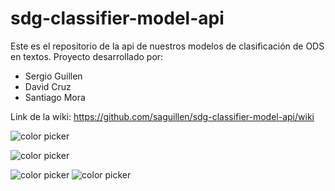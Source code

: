 # sdg-classifier-model-api

Este es el repositorio de la api de nuestros modelos de clasificación de ODS en textos. 
Proyecto desarrollado por:

* Sergio Guillen
* David Cruz
* Santiago Mora 


Link de la wiki: https://github.com/saguillen/sdg-classifier-model-api/wiki


![color picker](https://media.tenor.com/Jvd2yVUP4CgAAAAM/the-rock-think.gif) 

![color picker](https://i.redd.it/pm1snm7yuds71.jpg)

![color picker](https://media.tenor.com/WL6pBDvHWbkAAAAd/bing-chilling.gif)
![color picker](https://media.tenor.com/IGBRDSiVZNwAAAAd/shang-abi.gif)
